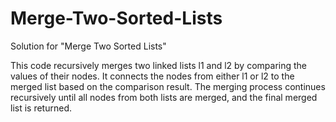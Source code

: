 # Merge-Two-Sorted-Lists
Solution for "Merge Two Sorted Lists"

This code recursively merges two linked lists l1 and l2 by comparing the values of their nodes. It connects the nodes from either l1 or l2 to the merged list based on the comparison result. The merging process continues recursively until all nodes from both lists are merged, and the final merged list is returned.
